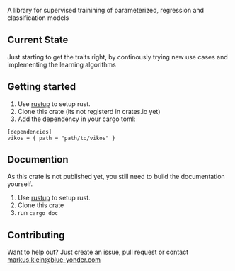 A library for supervised trainining of parameterized, regression and classification models

Current State
-------------

Just starting to get the traits right, by continously trying new use cases
and implementing the learning algorithms

Getting started
---------------

1. Use [rustup] to setup rust.
2. Clone this crate (its not registerd in crates.io yet)
3. Add the dependency in your cargo toml:
```
[dependencies]
vikos = { path = "path/to/vikos" }
```

Documention
-----------

As this crate is not published yet, you still need to build the documentation yourself.
1. Use [rustup] to setup rust.
2. Clone this crate
3. run `cargo doc`

Contributing
------------

Want to help out? Just create an issue, pull request or contact markus.klein@blue-yonder.com

[rustup]:  www.rustup.rs